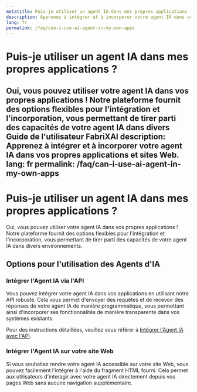```yaml
---
metatitle: Puis-je utiliser un agent IA dans mes propres applications ? | FAQ | Guide de l'utilisateur FabriXAI
description: Apprenez à intégrer et à incorporer votre agent IA dans vos propres applications et sites Web.
lang: fr
permalink: /faq/can-i-use-ai-agent-in-my-own-apps
---
```


# Puis-je utiliser un agent IA dans mes propres applications ?

Oui, vous pouvez utiliser votre agent IA dans vos propres applications ! Notre plateforme fournit des options flexibles pour l'intégration et l'incorporation, vous permettant de tirer parti des capacités de votre agent IA dans divers Guide de l'utilisateur FabriXAI
description: Apprenez à intégrer et à incorporer votre agent IA dans vos propres applications et sites Web.
lang: fr
permalink: /faq/can-i-use-ai-agent-in-my-own-apps
---

# Puis-je utiliser un agent IA dans mes propres applications ?

Oui, vous pouvez utiliser votre agent IA dans vos propres applications ! Notre plateforme fournit des options flexibles pour l'intégration et l'incorporation, vous permettant de tirer parti des capacités de votre agent IA dans divers environnements.

## Options pour l'utilisation des Agents d'IA

### Intégrer l'Agent IA via l'API

Vous pouvez intégrer votre agent IA dans vos applications en utilisant notre API robuste. Cela vous permet d'envoyer des requêtes et de recevoir des réponses de votre agent IA de manière programmatique, vous permettant ainsi d'incorporer ses fonctionnalités de manière transparente dans vos systèmes existants.

Pour des instructions détaillées, veuillez vous référer à [Intégrer l'Agent IA avec l'API](/fr/integrations-api/).

### Intégrer l'Agent IA sur votre site Web

Si vous souhaitez rendre votre agent IA accessible sur votre site Web, vous pouvez facilement l'intégrer à l'aide du fragment HTML fourni. Cela permet aux utilisateurs d'interagir avec votre agent IA directement depuis vos pages Web sans aucune navigation supplémentaire.

